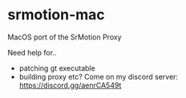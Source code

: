 # srmotion-mac
MacOS port of the SrMotion Proxy


Need help for..
- patching gt executable
- building proxy
etc? Come on my discord server: https://discord.gg/aenrCA549t

